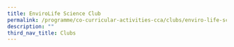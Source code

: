 ```yaml
---
title: EnviroLife Science Club
permalink: /programme/co-curricular-activities-cca/clubs/enviro-life-science-club
description: ""
third_nav_title: Clubs
---
```

